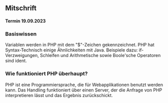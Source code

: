 ## Mitschrift


#### **Termin 19.09.2023**
### Basiswissen
Variablen werden in PHP mit dem "$"-Zeichen gekennzeichnet.
PHP hat Syntax-Technisch einige Ähnlichkeiten mit Java. Beispiele dazu:
if-Verzweigungen, Schleifen und Arithmetische sowie Boole'sche Operatoren sind ident.

### Wie funktioniert PHP überhaupt?
PHP ist eine Programmiersprache, die für Webapplikationen benutzt werden kann.
Das Handling funktioniert über einen Server, der die Anfrage von PHP interpretieren lässt und das Ergebnis zurückschickt.
